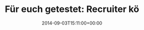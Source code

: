 ---
retweeted: false
source: <a href="http://twitter.com" rel="nofollow">Twitter Web Client</a>
entities:
  user_mentions: []
  urls: []
  symbols: []
  media:
  - expanded_url: https://twitter.com/bascht/status/507183988927385601/photo/1
    indices:
    - '61'
    - '83'
    url: http://t.co/AKS7u0HxOM
    media_url: http://pbs.twimg.com/media/BwnhJleIYAE0VR5.png
    id_str: '507183987849453569'
    id: '507183987849453569'
    media_url_https: https://pbs.twimg.com/media/BwnhJleIYAE0VR5.png
    sizes:
      small:
        w: '680'
        h: '387'
        resize: fit
      large:
        w: '771'
        h: '439'
        resize: fit
      thumb:
        w: '150'
        h: '150'
        resize: crop
      medium:
        w: '771'
        h: '439'
        resize: fit
    type: photo
    display_url: pic.twitter.com/AKS7u0HxOM
  hashtags: []
display_text_range:
- '0'
- '83'
favorite_count: '9'
id_str: '507183988927385601'
truncated: false
retweet_count: '0'
id: '507183988927385601'
possibly_sensitive: false
created_at: Wed Sep 03 15:11:00 +0000 2014
favorited: false
full_text: 'Für euch getestet: Recruiter können oder wollen nicht lesen.'
lang: de
extended_entities:
  media:
  - expanded_url: https://twitter.com/bascht/status/507183988927385601/photo/1
    indices:
    - '61'
    - '83'
    url: http://t.co/AKS7u0HxOM
    media_url: http://pbs.twimg.com/media/BwnhJleIYAE0VR5.png
    id_str: '507183987849453569'
    id: '507183987849453569'
    media_url_https: https://pbs.twimg.com/media/BwnhJleIYAE0VR5.png
    sizes:
      small:
        w: '680'
        h: '387'
        resize: fit
      large:
        w: '771'
        h: '439'
        resize: fit
      thumb:
        w: '150'
        h: '150'
        resize: crop
      medium:
        w: '771'
        h: '439'
        resize: fit
    type: photo
    display_url: pic.twitter.com/AKS7u0HxOM
tags:
- pesos:twitter
date: '2014-09-03T15:11:00+00:00'
src: https://twitter.com/bascht/status/507183988927385601
original_url: https://twitter.com/bascht/status/507183988927385601
type: twitter_tweet
media_url: https://img.bascht.com/twitter/pbs.twimg.com/media/BwnhJleIYAE0VR5.png
text: 'Für euch getestet: Recruiter können oder wollen nicht lesen.'
title: 'Für euch getestet: Recruiter kö'

---